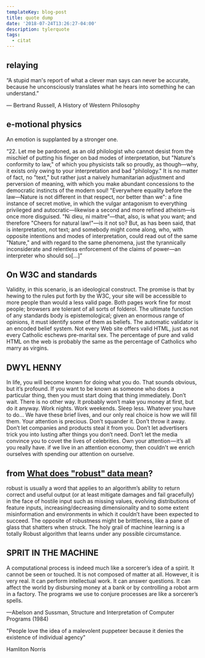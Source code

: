 ```yaml
---
templateKey: blog-post
title: quote dump
date: '2018-07-24T13:26:27-04:00'
description: tylerquote
tags:
  - citat
---
```


## relaying 

“A stupid man's report of what a clever man says can never be accurate, because he unconsciously translates what he hears into something he can understand.”

― Bertrand Russell, A History of Western Philosophy

## e-motional physics

An emotion is supplanted by a stronger one.

“22. Let me be pardoned, as an old philologist who cannot desist from the mischief of putting his finger on bad modes of interpretation, but "Nature's conformity to law," of which you physicists talk so proudly, as though—why, it exists only owing to your interpretation and bad "philology." It is no matter of fact, no "text," but rather just a naively humanitarian adjustment and perversion of meaning, with which you make abundant concessions to the democratic instincts of the modern soul! "Everywhere equality before the law—Nature is not different in that respect, nor better than we": a fine instance of secret motive, in which the vulgar antagonism to everything privileged and autocratic—likewise a second and more refined atheism—is once more disguised. "Ni dieu, ni maitre"—that, also, is what you want; and therefore "Cheers for natural law!"—is it not so? But, as has been said, that is interpretation, not text; and somebody might come along, who, with opposite intentions and modes of interpretation, could read out of the same "Nature," and with regard to the same phenomena, just the tyrannically inconsiderate and relentless enforcement of the claims of power—an interpreter who should so\[…]”

## On W3C and standards

Validity, in this scenario, is an ideological construct. The promise is that by hewing to the rules put forth by the W3C, your site will be accessible to more people than would a less valid page. Both pages work fine for most people; browsers are tolerant of all sorts of folderol. The ultimate function of any standards body is epistemological; given an enormous range of opinions, it must identify some of them as beliefs. The automatic validator is an encoded belief system. Not every Web site offers valid HTML, just as not every Catholic eschews pre-marital sex. The percentage of pure and valid HTML on the web is probably the same as the percentage of Catholics who marry as virgins.

## DWYL HENNY

In life, you will become known for doing what you do. That sounds obvious, but it’s profound. If you want to be known as someone who does a particular thing, then you must start doing that thing immediately. Don’t wait. There is no other way. It probably won’t make you money at first, but do it anyway. Work nights. Work weekends. Sleep less. Whatever you have to do… We have these brief lives, and our only real choice is how we will fill them. Your attention is precious. Don’t squander it. Don’t throw it away. Don’t let companies and products steal it from you. Don’t let advertisers trick you into lusting after things you don’t need. Don’t let the media convince you to covet the lives of celebrities. Own your attention — it’s all you really have. if we live in an attention economy, then couldn't we enrich ourselves with spending our attention on ourselve.

## from [What does "robust" data mean](https://stats.stackexchange.com/questions/125978/what-is-robust-data)?

robust is usually a word that applies to an algorithm’s ability to return correct and useful output (or at least mitigate damages and fail gracefully) in the face of hostile input such as missing values, evolving distributions of feature inputs, increasing/decreasing dimensionality and to some extent misinformation and environments in which it couldn’t have been expected to succeed. The opposite of robustness might be brittleness, like a pane of glass that shatters when struck. The holy grail of machine learning is a totally Robust algorithm that learns under any possible circumstance.

## SPRIT IN THE MACHINE

A computational process is indeed much like a sorcerer’s idea of a spirit. It cannot be seen or touched. It is not composed of matter at all. However, it is very real. It can perform intellectual work. It can answer questions. It can affect the world by disbursing money at a bank or by controlling a robot arm in a factory. The programs we use to conjure processes are like a sorcerer’s spells.

—Abelson and Sussman, Structure and Interpretation of Computer Programs (1984)

"People love the idea of a malevolent puppeteer because it denies the existence of individual agency"

Hamliton Norris

<!-- ## nietzsche
# BEYOND GOOD AND EVILL

"WE, WHOSE DUTY IS WAKEFULNESS ITSELF"

Perhaps it is some popular superstition of immemorial time (such as the soul-superstition, which, in the form of subject- and ego-superstition has not yet ceased doing mischief, perhaps a deception on the part of grammar, or an audacious generalization of very restricted, very personal, very human--all-too-human facts.

But now when it has been surmounted, when Europe, rid of the nightmare of Dogmatic Philosophy, can again draw breath freely and at least enjoy a healthier sleep, we, whose duty is wakefulness itself, are the heirs of all the strength which the struggle against this error has fostered. It amounted to the very inversion of truth, and the denial of the perspective--the fundamental condition of life…

With such a tensely strained bow one can now aim at the furthest goals; the European feels this tension as a state of distress, and twice atttempts have been made in grand style to unbend the bow→

But we, who are neither Jesuits, nor democrats, nor even sufficiently Germans, we Good Europeans, and free, VERY free spirits--we ahve it still, all the distress of spirit and all the tension of its bow! and perhaps also the arrow, the duty, and, who knows?

What questionable questions!

It is already a long story; yet it seems as it if were hardly commenced.

That this Sphinx teaches us at last to ask questions ourselves? Who is it really that puts questions to us here? WHAT REALLY IS THIS WILL TO TRUTH IN US? IN FACT WE MADE A LONG HALT AT THE QUESTION AS TO THE ORIGIN OF THIS WILL. AND ANOTHER QUESTION: THE VALUE OF THIS WILL. WHY NOT RATHER UNTRUTH? EVEN IGNORANCE?

AND COULD IT BE BELIEVED THAT IT AT LAST SEEMS TO US AS IF THIS PROBLME HAD NEVER BEEN PROPOUNDED, BEFORE, AS IF WE WERE THE FIRST TO DISCERN IT, GET SIGHT OF IT, AND RISK RAISING IT? FOR THERE IS RISK IN RAISING IT, PERHAPS THERE IS NO GREATER RISK.

[...] besides being probably made form some corner, perhaps form below—“frog perspectives”

does perhaps more value belong to delusion, selfishness and cupidity than to true, positive, and the unselfish?

Perhaps! But who wishes to concern himself with such dangerous Perhapses! FOR THAT INVESTIGATION ONE MUST AWAIT THE ADVENT OF A NEW ORDER OF PHILOSOPHERS WHO WILL HAVE OTHER TASTES AND INCLINATIONS, THE REVERSE OF THOSE HITHERTO PREVALENT—PHILOSOPHERS OF THE DANGEROUS “PERHAPS”.

The falseness of an opinion is not for us any objection to it: it is here, perhaps, that our new language sounds most strangely. How far an opinion is life-furthering, life-preserving, species-preserving, perhaps species-rearing, and we are fundamentally inclined to maintain that the falsest opinions are the most indispensable to us—without a constant counterfeiting of the world by means of numbers, man could not live—THE RENUNCIATION OF FALSE OPINIONS OWULD BE A RENUNCIATION OF LIFE, A NEGATION TO LIFE. TO RECOGNIZE UNTRUTH AS A CONDITION OF LIFE—that is certainly to impugn the traditional ideas of value in a dangerous manner, and a philosophy which ventures to do so, has thereby alone placed itself beyond good and evil.

philosophers: They all pose as though their real opinions had been discovered through the self-evolving of a cold, pure, divinely indifferent dialectic (in contrast to all sorts of mystics, who, fairer and foolisher, talk of “inspiration”) whereas, in fact, a prejudiced proposition, idea, or “suggestion,” which is generally at their heart’s desire abstracted and refined, is defended by them with arguments sought out after the event.

what every great philosophy up till now has consisted of is the confession of its originator, and a species of involuntary and unconscious autobiography—moreover, the moral the moral (or immoral) purpose in every philosophy has constituted the true, vital germ out of which the entire plant has always grown. IS IT NOT WISE TO FIRST ASK ONESELF: WHAT MORALITY DO THEY AIM AT?

accordingly, I do not believe that an “impulse to knowledge” is the rathe rod philosophy’ but that another impulse, here as elsewhere, has only made use of knowledge (and mistaken knowledge!) as an instrument.

for every impulse is imperious, and as such, attempts to philosophize. imperious: assuming power without justification; arrogant and domineering.

In the philosopher there is absolutely nothing impersonal: his morality furnishes a decided and decisive testimony as to WHO HE IS—in what order the deepest impulses of his nature stand to each other.

Let me be pardoned, as an old philologist who cannot desist from the mischief of putting his finger on bad modes of interpretation, but "Nature's conformity to law," of which you physicists talk so proudly, as though—why, it exists only owing to your interpretation and bad "philology." It is no matter of fact, no "text," but rather just a naively humanitarian adjustment and perversion of meaning, with which you make abundant concessions to the democratic instincts of the modern soul! "Everywhere equality before the law—Nature is not different in that respect, nor better than we": a fine instance of secret motive, in which the vulgar antagonism to everything privileged and autocratic—likewise a second and more refined atheism—is once more disguised. "Ni dieu, ni maitre"—that, also, is what you want; and therefore "Cheers for natural law!"—is it not so? But, as has been said, that is interpretation, not text; and somebody might come along, who, with opposite intentions and modes of interpretation, could read out of the same "Nature," and with regard to the same phenomena, just the tyrannically inconsiderate and relentless enforcement of the claims of power—an interpreter who should so place the unexceptionalness and unconditionalness of all "Will to Power" before your eyes, that almost every word, and the word "tyranny" itself, would eventually seem unsuitable, or like a weakening and softening metaphor—as being too human; and who should, nevertheless, end by asserting the same about this world as you do, namely, that it has a "necessary" and "calculable" course, NOT, however, because laws obtain in it, but because they are absolutely LACKING, and every power effects its ultimate consequences every moment. Granted that this also is only interpretation—and you will be eager enough to make this objection?—well, so much the better.

##  THE MAGIC OF THE EXTREME, THE SEDUCTION THAT EVERYTHING EXTREME EXERCISES

He wanted, he writes, “to feel something, to break through the anesthesia, to prove to myself that I wasn’t just asleep.”

How did “Nietzsche cultivate the existential defiance or courage that led [him] up the mountain?” Kaag asks.

> It probably started something like this—in a very simple refusal to act on behalf of one’s obvious self-interest. There remains a life-affirming glee in such a refusal—a quiet temptation that even the most well-adjusted person feels at various points.

As Kaag advanced along Nietzsche’s trek, his refusal started to take the form of fasting so intense, it often left him dizzy. When he finally relented, he stumbled into a luxury hotel and ordered a sickeningly opulent multicourse meal.

His reversal was radical—and, in some ways, utterly Nietzschean: “The spell that fights on our behalf, the eye of Venus that charms and blinds even our opponents, is the magic of the extreme, the seduction that everything extreme exercises,” Nietzsche wrote in The Will to Power

## español + français

Vous, les hommes supérieurs, croyez-vous que je sois là pour refaire bien ce que vous avez mal fait? ou bien que je veuille dorénavant vous coucher plus commodément, vous qui souffrez? Ou vous montrer, à vous qui êtes errants, égarés et perdus dans la, des sentiers plus faciles? Non! Trois fois non! Il faut qu’il en périsse toujours plus et toujours des meilleurs de votre espèce,--car il faut que votre destinée soit de plus en plus mauvaise et de plus en plus dure. Car c’est ainsi seulement--ainsi suelement que l’homme grandit vers la hauteur, là où la foudre le frappe et le brise: assez haut pour la foudre! Mon esprit et mon désire sont portés vers le petit nombre, vers les choses longues et lointaine: que m’importerait votre misère, petite, commune et brève?! Pour moi vous ne souffrez pas encore assez! Car c’est de vous que vous souffrez, vous n’avez pas encore souffert de l’homme. Vous mentiriez si vous disiez le contraire! Vous tous, vous ne souffrez pas de ce que j’ai souffert.

En lugar de decir yo no valgo nada, la mentira moral dice por boca del decadente: nada hay que tenga valor, la vida no vale nada.

Se muere siempre porque uno mismo quiere.

El valor de una cosa consiste en lo que se haga por obtenerla.

Para los iguales igualdad, para los desiguales desigualdad.

Amar la sexualidad es amar a la vida, la veneración de la creación de vida, afirmación del triunfo de la vida sobre la muerte.

La liberación del hombre, la ruptura de las cadenas que le mantienen aún atado al animal, pasa por la superación de los perjuicios morales.

El camino más corto no es siempre el más recto, sino el que tiene el viento a favor de nuestras velas.

Más respeto a los competentes, el público deberá fiarse de su criterio.

"¿Qué es la verdad? Un ejército móvil de metáforas, metonimias, antropomorfismos, en una palabra, una suma de relaciones humanas que han sido realzadas, extrapoladas, adornadas poética y retóricamente y que, después de un prolongado uso, a un pueblo le parecen fijas, canónicas, obligatorias:..."

No sabemos todavía de dónde proviene el impulso hacia la verdad: pues hasta ahora solamente hemos hablado de la obligación que la sociedad establece para existir, la de ser veraz, es decir, usar las metáforas usuales, así pues, dicho en términos morales, de la obligación de mentir según una convención fija, de mentir borreguilmente en un estilo obligatorio para todos.

"Por lo demás, detesto todo lo que no hace más que instruirme sin aumentar mi actividad o vivificarla inmediatamente. Con estas palabras de Goethe,..."

"...porque lo superfluo es enemigo de lo necesario."

...lo que haya podido dar una mayor dimensión y una realización más hermosa al concepto dehombre ha de tener una existencia eterna para poder seguir haciéndolo eternamente.

Porque lo que por lo pronto quieren es una sola cosa: vivir a cualquier precio.

"El hecho de que algo se haya convertido en antiguo produce entonces la exigencia de que tenga que ser inmortal;..."

"Con harta frecuencia, sin embargo, la objetividad no es más que una frase."

"... vivimos todavía en la Edad Media y la historia es todavía teología encubierta: del mismo modo que la reverencia con que el profano ain't jeno a la ciencia trata a la casta científica en una reverencia legada por el clero. Lo que antes se daba a la Iglesia se da ahora, aunque e menor escala, a la ciencia:...!

"Nunca se necesitó tanto de educadores morales y nunca fue tan improbable encontrarlos."

"La mayor parte de los libros han nacido, realmente, de vapores y humos de las cabezas."

"Porque en el hombre moderno la avidez por la forma bella que dicta la moda se corresponde con la fealdad de su contenido;...

[...] cuanto más espíritu, más sufrimiento [...] Y también: cuanta más estupidez tanto mayor bienestar.

## THE WILL TO POWER

To those human beings who are of any concern to me I wish suffering, desolation, sickness, ill-treatment, indignities—I wish that they should not remain unfamiliar with profound self-contempt, the torture of self-mistrust, the wretchedness of the vanquished: I have no pity for them, because I wish them the only thing that can prove today whether one is worth anything or not—that one endures.

## MISC

Look I shout. We are the great miracle of creation! But from some blows this miraculous body cannot repair itself! How--! Words fail me. Look at these men! I recommence. Men! Those in the crowd who can crane to look at the prisoners, even at the flies that begin to settle on their bleeding welts. [...] It occurs to me that we crush insects beneath our feet, miracles of creation too, beetles, worms, cockraoches, ants, in their various ways . (NIETZSCHE HALLA)
-->
